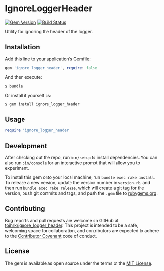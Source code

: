 # IgnoreLoggerHeader

[![Gem Version](https://badge.fury.io/rb/ignore_logger_header.svg)](https://badge.fury.io/rb/ignore_logger_header)
[![Build Status](https://travis-ci.org/toihrk/ignore_logger_header.svg?branch=master)](https://travis-ci.org/toihrk/ignore_logger_header)

Utility for ignoring the header of the logger.

## Installation

Add this line to your application's Gemfile:

```ruby
gem 'ignore_logger_header', require: false
```

And then execute:

    $ bundle

Or install it yourself as:

    $ gem install ignore_logger_header

## Usage

```ruby
require 'ignore_logger_header'
```

## Development

After checking out the repo, run `bin/setup` to install dependencies. You can also run `bin/console` for an interactive prompt that will allow you to experiment.

To install this gem onto your local machine, run `bundle exec rake install`. To release a new version, update the version number in `version.rb`, and then run `bundle exec rake release`, which will create a git tag for the version, push git commits and tags, and push the `.gem` file to [rubygems.org](https://rubygems.org).

## Contributing

Bug reports and pull requests are welcome on GitHub at [toihrk/ignore_logger_header](https://github.com/toihrk/ignore_logger_header). This project is intended to be a safe, welcoming space for collaboration, and contributors are expected to adhere to the [Contributor Covenant](http://contributor-covenant.org) code of conduct.


## License

The gem is available as open source under the terms of the [MIT License](http://opensource.org/licenses/MIT).
